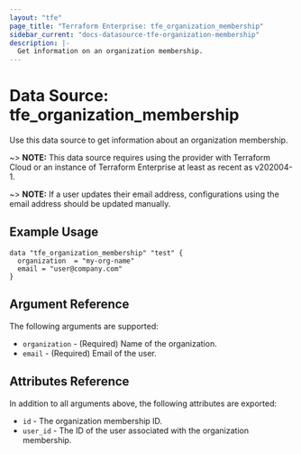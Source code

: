 ```yaml
---
layout: "tfe"
page_title: "Terraform Enterprise: tfe_organization_membership"
sidebar_current: "docs-datasource-tfe-organization-membership"
description: |-
  Get information on an organization membership.
---
```


# Data Source: tfe_organization_membership

Use this data source to get information about an organization membership.

~> **NOTE:** This data source requires using the provider with Terraform Cloud or
an instance of Terraform Enterprise at least as recent as v202004-1.

~> **NOTE:** If a user updates their email address, configurations using the email address should
be updated manually.

## Example Usage

```hcl
data "tfe_organization_membership" "test" {
  organization  = "my-org-name"
  email = "user@company.com"
}
```

## Argument Reference

The following arguments are supported:

* `organization` - (Required) Name of the organization.
* `email` - (Required) Email of the user.

## Attributes Reference

In addition to all arguments above, the following attributes are exported:

* `id` - The organization membership ID.
* `user_id` - The ID of the user associated with the organization membership.
